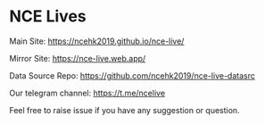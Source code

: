 # NCE Lives

Main Site: https://ncehk2019.github.io/nce-live/

Mirror Site: https://nce-live.web.app/

Data Source Repo: https://github.com/ncehk2019/nce-live-datasrc

Our telegram channel: https://t.me/ncelive

Feel free to raise issue if you have any suggestion or question. 
